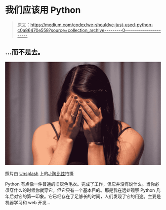 # 我们应该用 Python

> 原文：<https://medium.com/codex/we-shouldve-just-used-python-c0a86470e558?source=collection_archive---------0----------------------->

## …而不是去。

![](img/73c7a005f91883d28bdbfaeb3d41ec61.png)

照片由 [Unsplash](https://unsplash.com?utm_source=medium&utm_medium=referral) 上的[J·陶比兹](https://unsplash.com/@schwarzeweissheitenfotografie?utm_source=medium&utm_medium=referral)拍摄

Python 有点像一件普通的旧灰色毛衣。完成了工作，但它并没有说什么。当你必须穿什么的时候你就穿它。但它只有一个基本目的。那是我在远处观察 Python 几年后对它的第一印象。它已经存在了足够长的时间，人们发现了它的用途。主要是机器学习和 web 开发…